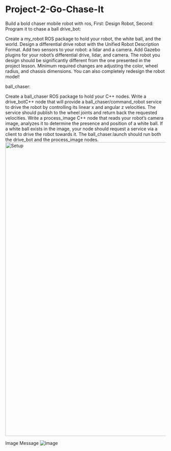 # Project-2-Go-Chase-It
Build a bold chaser mobile robot with ros, First: Design Robot, Second: Program it to chase a ball
drive_bot:

Create a my_robot ROS package to hold your robot, the white ball, and the world.
Design a differential drive robot with the Unified Robot Description Format. Add two sensors to your robot: a lidar and a camera. Add Gazebo plugins for your robot’s differential drive, lidar, and camera. The robot you design should be significantly different from the one presented in the project lesson. Minimum required changes are adjusting the color, wheel radius, and chassis dimensions. You can also completely redesign the robot model!

ball_chaser:

Create a ball_chaser ROS package to hold your C++ nodes.
Write a drive_botC++ node that will provide a ball_chaser/command_robot service to drive the robot by controlling its linear x and angular z velocities. The service should publish to the wheel joints and return back the requested velocities.
Write a process_image C++ node that reads your robot’s camera image, analyzes it to determine the presence and position of a white ball. If a white ball exists in the image, your node should request a service via a client to drive the robot towards it.
The ball_chaser.launch should run both the drive_bot and the process_image nodes.
<img width="923" alt="Setup" src="https://user-images.githubusercontent.com/26072511/176583755-f81df7cd-9665-4d2f-b18a-012fe0981acd.png">

Image Message
![image](https://user-images.githubusercontent.com/26072511/185021542-2a3bd254-f5e9-4e2c-aad8-f8cbaac4d521.png)
